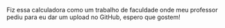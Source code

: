 Fiz essa calculadora como um trabalho de faculdade onde meu professor pediu para eu dar um upload no GitHub, espero que gostem!
